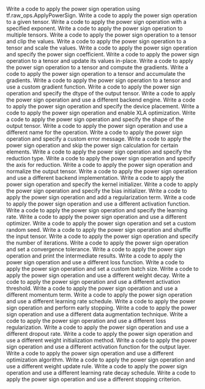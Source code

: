 Write a code to apply the power sign operation using tf.raw_ops.ApplyPowerSign.
Write a code to apply the power sign operation to a given tensor.
Write a code to apply the power sign operation with a specified exponent.
Write a code to apply the power sign operation to multiple tensors.
Write a code to apply the power sign operation to a tensor and clip the values.
Write a code to apply the power sign operation to a tensor and scale the values.
Write a code to apply the power sign operation and specify the power sign coefficient.
Write a code to apply the power sign operation to a tensor and update its values in-place.
Write a code to apply the power sign operation to a tensor and compute the gradients.
Write a code to apply the power sign operation to a tensor and accumulate the gradients.
Write a code to apply the power sign operation to a tensor and use a custom gradient function.
Write a code to apply the power sign operation and specify the dtype of the output tensor.
Write a code to apply the power sign operation and use a different backend engine.
Write a code to apply the power sign operation and specify the device placement.
Write a code to apply the power sign operation and enable XLA optimization.
Write a code to apply the power sign operation and specify the shape of the output tensor.
Write a code to apply the power sign operation and use a different name for the operation.
Write a code to apply the power sign operation and specify a custom error message.
Write a code to apply the power sign operation and skip the power sign calculation for certain elements.
Write a code to apply the power sign operation and specify the reduction type.
Write a code to apply the power sign operation and specify the axis for reduction.
Write a code to apply the power sign operation and normalize the output tensor.
Write a code to apply the power sign operation and use a different backend implementation.
Write a code to apply the power sign operation and specify the kernel initializer.
Write a code to apply the power sign operation and specify the bias initializer.
Write a code to apply the power sign operation and add a regularization term.
Write a code to apply the power sign operation and use a different activation function.
Write a code to apply the power sign operation and specify the learning rate.
Write a code to apply the power sign operation and use a different optimizer.
Write a code to apply the power sign operation and set a custom random seed.
Write a code to apply the power sign operation and shuffle the input tensor.
Write a code to apply the power sign operation and specify the number of iterations.
Write a code to apply the power sign operation and set a convergence tolerance.
Write a code to apply the power sign operation and print the intermediate results.
Write a code to apply the power sign operation and use a different loss function.
Write a code to apply the power sign operation and set a custom batch size.
Write a code to apply the power sign operation and use a different weight decay.
Write a code to apply the power sign operation and use a different activation threshold.
Write a code to apply the power sign operation and use a different momentum term.
Write a code to apply the power sign operation and use a different learning rate schedule.
Write a code to apply the power sign operation and perform early stopping.
Write a code to apply the power sign operation and use a different data augmentation technique.
Write a code to apply the power sign operation and use a different loss regularization.
Write a code to apply the power sign operation and use a different dropout rate.
Write a code to apply the power sign operation and use a different weight initialization method.
Write a code to apply the power sign operation and use a different activation function for the output layer.
Write a code to apply the power sign operation and use a different optimization algorithm.
Write a code to apply the power sign operation and use a different weight update rule.
Write a code to apply the power sign operation and use a different learning rate decay schedule.
Write a code to apply the power sign operation and use a different stopping criterion.